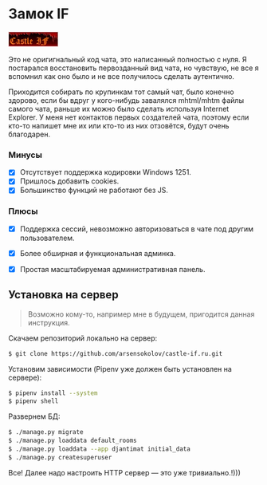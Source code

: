 # Замок IF

![](https://github.com/arsensokolov/castle-if.ru/blob/master/static/images/ban_castle.jpeg?raw=true)

Это не оригигнальный код чата, это написанный полностью с нуля. Я постарался восстановить первозданный вид чата,
но чувствую, не все я вспомнил как оно было и не все получилось сделать аутентично.

Приходится собирать по крупинкам тот самый чат, было конечно здорово, если бы вдруг у кого-нибудь завалялся mhtml/mhtm 
файлы самого чата, раньше их можно было сделать используя Internet Explorer. У меня нет контактов первых создателей 
чата, поэтому если кто-то напишет мне их или кто-то из них отзовётся, будут очень благодарен.

### Минусы

- [x] Отсутствует поддержка кодировки Windows 1251.
- [x] Пришлось добавить cookies.
- [x] Большинство функций не работают без JS.

### Плюсы

- [x] Поддержка сессий, невозможно авторизоваться в чате под другим пользователем.
- [x] Более обширная и функциональная админка.
- [x] Простая масштабируемая административная панель.


## Установка на сервер

> Возможно кому-то, например мне в будущем, пригодится данная инструкция.

Скачаем репозиторий локально на сервер:

```bash
$ git clone https://github.com/arsensokolov/castle-if.ru.git
```

Установим зависимости (Pipenv уже должен быть установлен на сервере):

```bash
$ pipenv install --system
$ pipenv shell
```

Развернем БД:

```bash
$ ./manage.py migrate
$ ./manage.py loaddata default_rooms
$ ./manage.py loaddata --app djantimat initial_data
$ ./manage.py createsuperuser
```

Все! Далее надо настроить HTTP сервер — это уже тривиально.!)))